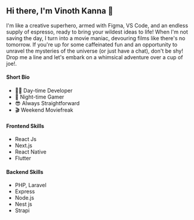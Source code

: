 ## Hi there, I'm Vinoth Kanna 👋

I'm like a creative superhero, armed with Figma, VS Code, and an endless supply of espresso, ready to bring your wildest ideas to life! When I'm not saving the day, I turn into a movie maniac, devouring films like there's no tomorrow. If you're up for some caffeinated fun and an opportunity to unravel the mysteries of the universe (or just have a chat), don't be shy! Drop me a line and let's embark on a whimsical adventure over a cup of joe!.

#### Short Bio

- 👨‍💻 Day-time Developer
- 🤖 Night-time Gamer 
- 😎 Always Straightforward
- 🎬 Weekend Moviefreak

#### Frontend Skills

- React Js
- Next.js
- React Native
- Flutter



#### Backend Skills

- PHP, Laravel
- Express
- Node.js
- Nest js
- Strapi 


<!---
vinocrazyk/vinocrazyk is a ✨ special ✨ repository because its `README.md` (this file) appears on your GitHub profile.
You can click the Preview link to take a look at your changes.
--->
